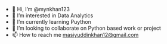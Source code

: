 - 👋 Hi, I’m @mynkhan123
- 👀 I’m interested in Data Analytics
- 🌱 I’m currently learning Puython
- 💞️ I’m looking to collaborate on Python based work or project
- 📫 How to reach me masiyuddinkhan12@gmail.com
<!---
mynkhan123/mynkhan123 is a ✨ special ✨ repository because its `README.md` (this file) appears on your GitHub profile.
You can click the Preview link to take a look at your changes.
--->
